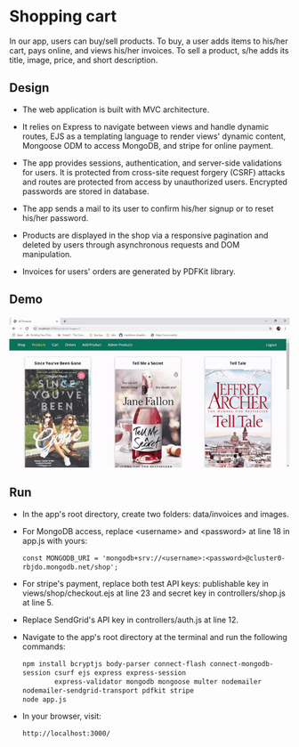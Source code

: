 # Shopping cart

In our app, users can buy/sell products. To buy, a user adds items to his/her cart, pays online, and views his/her invoices. To sell a product, s/he adds its title, image, price, and short description.


## Design
- The web application is built with MVC architecture.

- It relies on Express to navigate between views and handle dynamic routes, EJS as a templating language to render views' dynamic content, Mongoose ODM to access MongoDB, and stripe for online payment.

- The app provides sessions, authentication, and server-side validations for users. It is protected from cross-site request forgery (CSRF) attacks and routes are protected from access by unauthorized users. Encrypted passwords are stored in database.

- The app sends a mail to its user to confirm his/her signup or to reset his/her password.

- Products are displayed in the shop via a responsive pagination and deleted by users through asynchronous requests and DOM manipulation.

- Invoices for users' orders are generated by PDFKit library.


## Demo
![Alt Text](Demo.gif)


## Run
- In the app's root directory, create two folders: data/invoices and images.

- For MongoDB access, replace \<username\> and \<password\> at line 18 in app.js with yours:

      const MONGODB_URI = 'mongodb+srv://<username>:<password>@cluster0-rbjdo.mongodb.net/shop';

- For stripe's payment, replace both test API keys:  publishable key in views/shop/checkout.ejs at line 23 and secret key in controllers/shop.js at line 5.

- Replace SendGrid's API key in controllers/auth.js at line 12.

- Navigate to the app's root directory at the terminal and run the following commands:

      npm install bcryptjs body-parser connect-flash connect-mongodb-session csurf ejs express express-session
              express-validator mongodb mongoose multer nodemailer nodemailer-sendgrid-transport pdfkit stripe
      node app.js

- In your browser, visit:

      http://localhost:3000/

